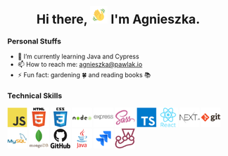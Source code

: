 <h1 align="center">
  Hi there,
    <img src="wave.gif"
         alt="Wawing hand"
         height="40"
         width"40" />
  I'm Agnieszka.
  </h1>

### Personal Stuffs
* 🌱 I’m currently learning Java and Cypress
* 📫 How to reach me: agnieszka@pawlak.io
* ⚡ Fun fact: gardening 🍀 and reading books 📚

### Technical Skills
<div display="flex" flex-wrap:"wrap" gap="12" background-color="#F0F8FF">
<img src="https://github.com/devicons/devicon/blob/master/icons/javascript/javascript-original.svg" alt="javascript" width="45" height="45" />
<img src="https://github.com/devicons/devicon/blob/master/icons/html5/html5-original-wordmark.svg" alt="html" width="45" height="45" />
<img src="https://github.com/devicons/devicon/blob/master/icons/css3/css3-original-wordmark.svg" alt="css" width="45" height="45" />
<img src="https://github.com/devicons/devicon/blob/master/icons/nodejs/nodejs-original-wordmark.svg" alt="node" width="45" height="45" ba />
<img src="https://github.com/devicons/devicon/blob/master/icons/express/express-original-wordmark.svg" alt="express" width="45" height="45" />

<img src="https://github.com/devicons/devicon/blob/master/icons/sass/sass-original.svg" alt="sass" width="45" height="45" />
<img src="https://github.com/devicons/devicon/blob/master/icons/typescript/typescript-original.svg" alt="typescript" width="45" height="45" />
<img src="https://github.com/devicons/devicon/blob/master/icons/react/react-original-wordmark.svg" alt="react" width="45" height="45" />
<img src="https://github.com/devicons/devicon/blob/master/icons/nextjs/nextjs-original-wordmark.svg" alt="next" width="45" height="45" />

<img src="https://github.com/devicons/devicon/blob/master/icons/git/git-original-wordmark.svg" alt="git" width="45" height="45" />
<img src="https://github.com/devicons/devicon/blob/master/icons/mysql/mysql-original-wordmark.svg" alt="mysql" width="45" height="45" />
<img src="https://github.com/devicons/devicon/blob/master/icons/mongodb/mongodb-original-wordmark.svg" alt="mongodb" width="45" height="45" />
<img src="https://github.com/devicons/devicon/blob/master/icons/github/github-original-wordmark.svg" alt="github" width="45" height="45" />

<img src="https://github.com/devicons/devicon/blob/master/icons/java/java-original-wordmark.svg" alt="java" width="45" height="45" />
<img src="https://github.com/devicons/devicon/blob/master/icons/jira/jira-original.svg" alt="jira" width="45" height="45" />
<img src="https://github.com/devicons/devicon/blob/master/icons/jest/jest-plain.svg" alt="jest" width="45" height="45" />
 </div>










